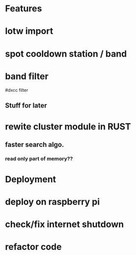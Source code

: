 Features
=================
# lotw import
# spot cooldown station / band
# band filter
 #dxcc filter

Stuff for later
-----------------
# rewite cluster module in RUST
## faster search algo. 
### read only part of memory??

Deployment
==========
# deploy on raspberry pi
# check/fix internet shutdown
# refactor code